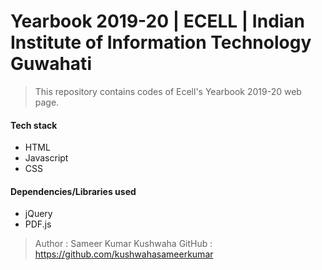 # Yearbook 2019-20 | ECELL | Indian Institute of Information Technology Guwahati

> This repository contains codes of Ecell's Yearbook 2019-20 web page.

#### Tech stack
- HTML
- Javascript
- CSS

#### Dependencies/Libraries used
- jQuery
- PDF.js

> Author : Sameer Kumar Kushwaha
> GitHub : https://github.com/kushwahasameerkumar